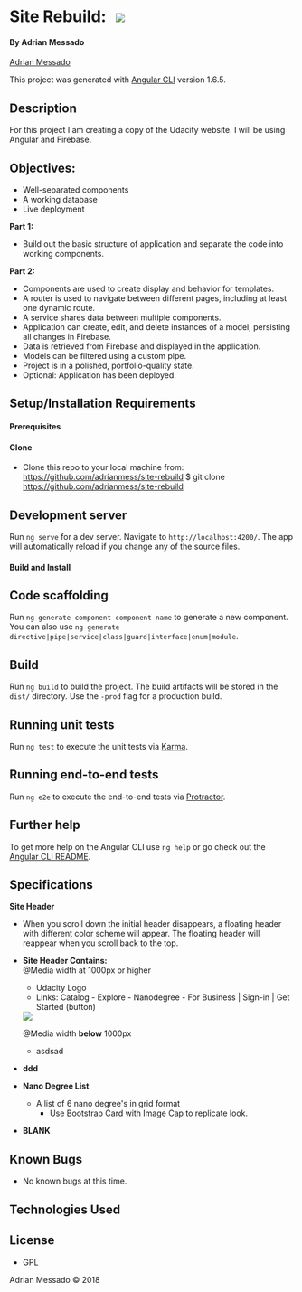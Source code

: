 # Site Rebuild: <span style="margin-left: 10px;"><IMG SRC="https://www.udacity.com/assets/iridium/images/core/header/udacity-wordmark.svg"></span>

#### By Adrian Messado
[Adrian Messado](https://github.com/adrianmess)

This project was generated with [Angular CLI](https://github.com/angular/angular-cli) version 1.6.5.

## Description
For this project I am creating a copy of the Udacity website. I will be using Angular and Firebase.

## Objectives:

* Well-separated components
* A working database
* Live deployment

**Part 1:**
*  Build out the basic structure of application and separate the code into working components.


**Part 2:**
* Components are used to create display and behavior for templates.
* A router is used to navigate between different pages, including at least one dynamic route.
* A service shares data between multiple components.
* Application can create, edit, and delete instances of a model, persisting all changes in Firebase.
* Data is retrieved from Firebase and displayed in the application.
* Models can be filtered using a custom pipe.
* Project is in a polished, portfolio-quality state.
* Optional: Application has been deployed.


## Setup/Installation Requirements
#### Prerequisites
#### Clone
  * Clone this repo to your local machine from: https://github.com/adrianmess/site-rebuild
        $ git clone https://github.com/adrianmess/site-rebuild

## Development server

Run `ng serve` for a dev server. Navigate to `http://localhost:4200/`. The app will automatically reload if you change any of the source files.

#### Build and Install

## Code scaffolding

Run `ng generate component component-name` to generate a new component. You can also use `ng generate directive|pipe|service|class|guard|interface|enum|module`.

## Build

Run `ng build` to build the project. The build artifacts will be stored in the `dist/` directory. Use the `-prod` flag for a production build.

## Running unit tests

Run `ng test` to execute the unit tests via [Karma](https://karma-runner.github.io).

## Running end-to-end tests

Run `ng e2e` to execute the end-to-end tests via [Protractor](http://www.protractortest.org/).

## Further help

To get more help on the Angular CLI use `ng help` or go check out the [Angular CLI README](https://github.com/angular/angular-cli/blob/master/README.md).

## Specifications
 **Site Header**
  - When you scroll down the initial header disappears, a floating header with different color scheme will appear. The floating header will reappear when you scroll back to the top.
  - **Site Header Contains:**  
    @Media width at 1000px or higher
    - Udacity Logo  
    - Links: Catalog - Explore - Nanodegree - For Business | Sign-in | Get Started (button)<br>
    <img src="https://00e9e64bac6a2f1a670b9d7cca8bf478b36922352e4e94f9c0-apidata.googleusercontent.com/download/storage/v1/b/theonemaxim.com/o/github-site-rebuild-images%2Fudacity-wide-header-transition.gif?qk=AD5uMEv5LB7mvav7_lPE7uMBBQiE0cQGgTuN0vO3DfJGV8oO3SKVlXIB7stjfB272M756cT1pEIQ91RkCtf3oCmmzmp8uYeUZ9Nul07Gm3rtEGhIcyghnZoKRiJZ-6kCQRSJJ04loJyekyg22V_NLLQqUso7wQNCKFoNhlgr3z0_ggod_jj8JNqcqZVx4SGLA5Rr4BI24i-vOJK9SiGPR_d-ct1Q1hRFLShuMYnN9iAyxGSeKPEFLV3NTeB43JKsrS8kvjaTmpxSBEP-CyRs3Sp2QVereblrePoStHBCs63vcWt64ibWJlkQBnKRHad8EQgqGgRhLauBlevgGaM6I_7ri8ylh0KsGomv0c3CfzIvawEY-MP9UFUH2d_BxO-JOrK7jlmy_C8CQSE9jvrC9fyZTpeBgRS-oP-C9NZDqIHQuqqwAQ44u7UEN-fhrIQOU4VfBnCf1snnTX9gL4T6SJ4bVr7Uphz-xJwNjJnh-LeFtQqeB5eTM_0Df-oy3fe4lc7ZidY3MACYRraOB7gKq3vHoMjxHfaZONQnxXCfPLhZhKBsiv_Pc6KNd31ll1HkmFebTUBf4ZfVdgthJBoVboeE-fPMM_6TVP1u7AJewPRuwwOhBcM2oQ2EmpRGVMSPuKU88zDLeuGxkDJbhXAX4QiU7tUTG0GrggYiHPCGNt4DTMHfDjBOeH_5ridSEx1t2AdiFP-tQyEhSDzyMaxNl3_AqAHF8_gp5gfTGkpuatiTdEnrTDGMqutIB0ytth6ipK1T-EmPxWmGOipjSvfFW5J4hRofTRz8vQv8V5eEqdZ_Uga_qC68PcQ">

    @Media width **below** 1000px  
      * asdsad



  * **ddd**



* **Nano Degree List**
  * A list of 6 nano degree's in grid format
    * Use Bootstrap Card with Image Cap to replicate look.
* **BLANK**



## Known Bugs
  * No known bugs at this time.

## Technologies Used

## License

* GPL

Adrian Messado © 2018
